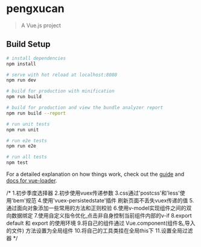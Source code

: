 # pengxucan

> A Vue.js project

## Build Setup

``` bash
# install dependencies
npm install

# serve with hot reload at localhost:8080
npm run dev

# build for production with minification
npm run build

# build for production and view the bundle analyzer report
npm run build --report

# run unit tests
npm run unit

# run e2e tests
npm run e2e

# run all tests
npm test
```

For a detailed explanation on how things work, check out the [guide](http://vuejs-templates.github.io/webpack/) and [docs for vue-loader](http://vuejs.github.io/vue-loader).

/*
1.初步季度选择器
2.初步使用vuex传递参数
3.css通过'postcss'和'less'使用'bem'规范
4.使用'vuex-persistedstate'插件  刷新页面不丢失vuex传递的值
5.通过面向对象添加一些常用的方法和正则校验
6.使用v-model实现组件之间的双向数据绑定
7.使用自定义指令优化,点击非自身控制当前组件内部的v-if
8.export default 和 export 的使用环境
9.将自己的组件通过 Vue.component(组件名,导入的文件) 方法设置为全局组件
10.将自己的工具类挂在全局this下
11.设置全局过滤器
*/

